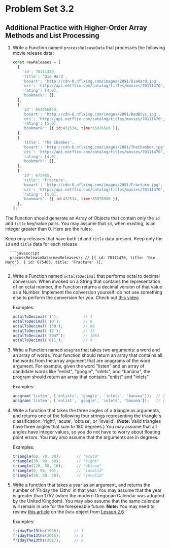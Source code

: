 # Problem Set 3.2
## Additional Practice with Higher-Order Array Methods and List Processing

1. Write a Function named `processReleaseData` that processes the following movie release data:

      ```javascript
      const newReleases = [
        {
          'id': 70111470,
          'title': 'Die Hard',
          'boxart': 'http://cdn-0.nflximg.com/images/2891/DieHard.jpg',
          'uri': 'http://api.netflix.com/catalog/titles/movies/70111470',
          'rating': [4.0],
          'bookmark': [],
        },
        {
          'id': 654356453,
          'boxart': 'http://cdn-0.nflximg.com/images/2891/BadBoys.jpg',
          'uri': 'http://api.netflix.com/catalog/titles/movies/70111470',
          'rating': [5.0],
          'bookmark': [{ id:432534, time:65876586 }],
        },
        {
          'title': 'The Chamber',
          'boxart': 'http://cdn-0.nflximg.com/images/2891/TheChamber.jpg',
          'uri': 'http://api.netflix.com/catalog/titles/movies/70111470',
          'rating': [4.0],
          'bookmark': [],
        },
        {
          'id': 675465,
          'title': 'Fracture',
          'boxart': 'http://cdn-0.nflximg.com/images/2891/Fracture.jpg',
          'uri': 'http://api.netflix.com/catalog/titles/movies/70111470',
          'rating': [5.0],
          'bookmark': [{ id:432534, time:65876586 }],
        },
      ];
      ```
The Function should generate an Array of Objects that contain only the `id` and `title` key/value pairs. You may assume that `id`, when existing, is an integer greater than 0. Here are the rules:

Keep only releases that have both `id` and `title` data present.
Keep only the `id` and `title` data for each release.

      ```javascript
      processReleaseData(newReleases); // [{ id: 70111470, title: 'Die Hard'}, { id: 675465, title: 'Fracture' }];
      ```
2. Write a Function named `octalToDecimal` that performs octal to decimal conversion. When invoked on a String that contains the representation of an octal number, the Function returns a decimal version of that value as a Number. Implement the conversion yourself: do not use something else to perform the conversion for you. Check out [this video](https://www.youtube.com/watch?v=YCM2JReWS10)

      Examples:
      ```javascript
      octalToDecimal('1');           // 1
      octalToDecimal('10');          // 8
      octalToDecimal('130');         // 88
      octalToDecimal('17');          // 15
      octalToDecimal('2047');        // 1063
      octalToDecimal('011');         // 9
      ```

3. Write a Function named `anagram` that takes two arguments: a word and an array of words. Your function should return an array that contains all the words from the array argument that are anagrams of the word argument. For example, given the word "listen" and an array of candidate words like "enlist", "google", "inlets", and "banana", the program should return an array that contains "enlist" and "inlets".

      Examples:
      ```javascript
      anagram('listen', ['enlists', 'google', 'inlets', 'banana']);  // [ "inlets" ]
      anagram('listen', ['enlist', 'google', 'inlets', 'banana']);   // [ "enlist", "inlets" ]
      ```

4. Write a function that takes the three angles of a triangle as arguments, and returns one of the following four strings representing the triangle's classification: 'right', 'acute', 'obtuse', or 'invalid'. (**Note:** Valid triangles have three angles that sum to 180 degrees.) You may assume that all angles have integer values, so you do not have to worry about floating point errors. You may also assume that the arguments are in degrees.

      Examples:
      ```javascript
      triangle(60, 70, 50);       // "acute"
      triangle(30, 90, 60);       // "right"
      triangle(120, 50, 10);      // "obtuse"
      triangle(0, 90, 90);        // "invalid"
      triangle(50, 50, 50);       // "invalid"
      ```

5. Write a function that takes a year as an argument, and returns the number of 'Friday the 13ths' in that year. You may assume that the year is greater than 1752 (when the modern Gregorian Calendar was adopted by the United Kingdom). You may also assume that the same calendar will remain in use for the foreseeable future. **Note:** You may need to review [this article](https://www.digitalocean.com/community/tutorials/understanding-date-and-time-in-javascript) on the `Date` object from [Lesson 2.6](https://github.com/The-Marcy-Lab-School/se-unit-2/tree/master/lesson-6-objects)

      Examples:
      ```javascript
      fridayThe13ths(1986);      // 1
      fridayThe13ths(2015);      // 3
      fridayThe13ths(2017);      // 2
      ```


